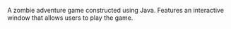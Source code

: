 A zombie adventure game constructed using Java. Features an interactive window that allows users to play the game.
